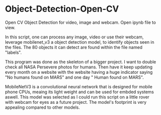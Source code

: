 # Object-Detection-Open-CV
 Open CV Object Detection for video, image and webcam. Open ipynb file to view.

In this script, one can process any image, video or use their webcam, leverage mobilenet_v3 a object detection model, to identify objects seen in the files. The 80 objects it can detect are found within the file named "labels". 

This program was done as the skeleton of a bigger project. I want to double check all NASA Persevere photos for humans. Then have it keep updating every month on a website with the website having a huge indicator saying "No humans found on MARS" and one day " Human found on MARS".

MobileNetV3 is a convolutional neural network that is designed for mobile phone CPUs, meaing its light weight and can be used for embded systems aswell. This model was selected as I could run this script on a little rover with webcam for eyes as a future project. The model's footprint is very appealing compared to other models.



